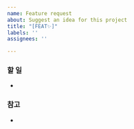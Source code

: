 ```yaml
---
name: Feature request
about: Suggest an idea for this project
title: "[FEAT✨]"
labels: ''
assignees: ''

---
```


### 할 일
- 

### 참고
-
